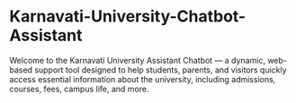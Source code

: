 # Karnavati-University-Chatbot-Assistant
Welcome to the Karnavati University Assistant Chatbot — a dynamic, web-based support tool designed to help students, parents, and visitors quickly access essential information about the university, including admissions, courses, fees, campus life, and more.
